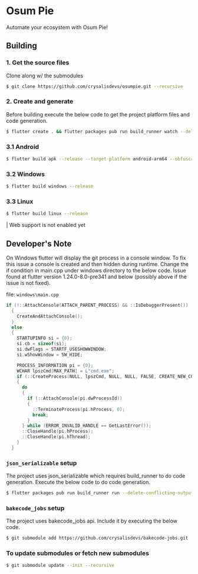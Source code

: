 # Osum Pie

Automate your ecosystem with Osum Pie!

## Building

### 1. Get the source files
Clone along w/ the submodules

```bash
$ git clone https://github.com/crysalisdevs/osumpie.git --recursive
```

### 2. Create and generate
Before building execute the below code to get the project platform files and code generation.

```bash
$ flutter create . && flutter packages pub run build_runner watch --delete-conflicting-outputs
```

### 3.1 Android

```bash
$ flutter build apk --release --target-platform android-arm64 --obfuscate --shrink --tree-shake-icons --split-debug-info build/debug
```

### 3.2 Windows

```bash
$ flutter build windows --release
```

### 3.3 Linux

```bash
$ flutter build linux --release
```

| Web support is not enabled yet

## Developer's Note

On Windows flutter will display the git process in a console window. To fix this issue a console is created
and then hidden during runtime. Change the if condition in main.cpp under windows directory to the below code.
Issue found at flutter version 1.24.0-8.0-pre341 and below (possibly above if the issue is not fixed).

file: `windows\main.cpp`
```cpp
if (!::AttachConsole(ATTACH_PARENT_PROCESS) && ::IsDebuggerPresent())
  {
    CreateAndAttachConsole();
  }
  else
  {
    STARTUPINFO si = {0};
    si.cb = sizeof(si);
    si.dwFlags = STARTF_USESHOWWINDOW;
    si.wShowWindow = SW_HIDE;

    PROCESS_INFORMATION pi = {0};
    WCHAR lpszCmd[MAX_PATH] = L"cmd.exe";
    if (::CreateProcess(NULL, lpszCmd, NULL, NULL, FALSE, CREATE_NEW_CONSOLE | CREATE_NO_WINDOW, NULL, NULL, &si, &pi))
    {
      do
      {
        if (::AttachConsole(pi.dwProcessId))
        {
          ::TerminateProcess(pi.hProcess, 0);
          break;
        }
      } while (ERROR_INVALID_HANDLE == GetLastError());
      ::CloseHandle(pi.hProcess);
      ::CloseHandle(pi.hThread);
    }
  }
```

### `json_serializable` setup

The project uses json_serializable which requires build_runner to do code generation. Execute the below
code to do code generation.

```bash
$ flutter packages pub run build_runner run --delete-conflicting-outputs
```

### `bakecode_jobs` setup

The project uses bakecode_jobs api. Include it by executing the below code.

```bash
$ git submodule add https://github.com/crysalisdevs/bakecode-jobs.git
```

### To update submodules or fetch new submodules

```bash
$ git submodule update --init --recursive
```
